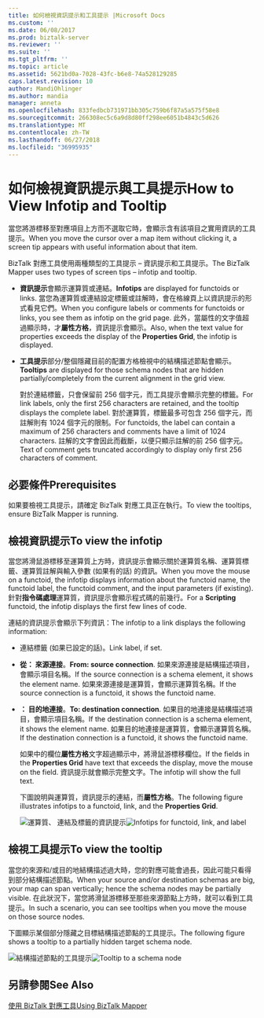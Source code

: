 ```yaml
---
title: 如何檢視資訊提示和工具提示 |Microsoft Docs
ms.custom: ''
ms.date: 06/08/2017
ms.prod: biztalk-server
ms.reviewer: ''
ms.suite: ''
ms.tgt_pltfrm: ''
ms.topic: article
ms.assetid: 5621bd0a-7028-43fc-b6e8-74a528129285
caps.latest.revision: 10
author: MandiOhlinger
ms.author: mandia
manager: anneta
ms.openlocfilehash: 833fedbcb731971bb305c759b6f87a5a575f58e8
ms.sourcegitcommit: 266308ec5c6a9d8d80ff298ee6051b4843c5d626
ms.translationtype: MT
ms.contentlocale: zh-TW
ms.lasthandoff: 06/27/2018
ms.locfileid: "36995935"
---
```

# <a name="how-to-view-infotip-and-tooltip"></a><span data-ttu-id="1dca0-102">如何檢視資訊提示與工具提示</span><span class="sxs-lookup"><span data-stu-id="1dca0-102">How to View Infotip and Tooltip</span></span>
<span data-ttu-id="1dca0-103">當您將游標移至對應項目上方而不選取它時，會顯示含有該項目之實用資訊的工具提示。</span><span class="sxs-lookup"><span data-stu-id="1dca0-103">When you move the cursor over a map item without clicking it, a screen tip appears with useful information about that item.</span></span>  
  
 <span data-ttu-id="1dca0-104">BizTalk 對應工具使用兩種類型的工具提示 – 資訊提示和工具提示。</span><span class="sxs-lookup"><span data-stu-id="1dca0-104">The BizTalk Mapper uses two types of screen tips – infotip and tooltip.</span></span>  
  
- <span data-ttu-id="1dca0-105">**資訊提示**會顯示運算質或連結。</span><span class="sxs-lookup"><span data-stu-id="1dca0-105">**Infotips** are displayed for functoids or links.</span></span> <span data-ttu-id="1dca0-106">當您為運算質或連結設定標籤或註解時，會在格線頁上以資訊提示的形式看見它們。</span><span class="sxs-lookup"><span data-stu-id="1dca0-106">When you configure labels or comments for functoids or links, you see them as infotip on the grid page.</span></span> <span data-ttu-id="1dca0-107">此外，當屬性的文字值超過顯示時，才**屬性方格**，資訊提示會顯示。</span><span class="sxs-lookup"><span data-stu-id="1dca0-107">Also, when the text value for properties exceeds the display of the **Properties Grid**, the infotip is displayed.</span></span>  
  
- <span data-ttu-id="1dca0-108">**工具提示**部分/整個隱藏目前的配置方格檢視中的結構描述節點會顯示。</span><span class="sxs-lookup"><span data-stu-id="1dca0-108">**Tooltips** are displayed for those schema nodes that are hidden partially/completely from the current alignment in the grid view.</span></span>  
  
  <span data-ttu-id="1dca0-109">對於連結標籤，只會保留前 256 個字元，而工具提示會顯示完整的標籤。</span><span class="sxs-lookup"><span data-stu-id="1dca0-109">For link labels, only the first 256 characters are retained, and the tooltip displays the complete label.</span></span> <span data-ttu-id="1dca0-110">對於運算質，標籤最多可包含 256 個字元，而註解則有 1024 個字元的限制。</span><span class="sxs-lookup"><span data-stu-id="1dca0-110">For functoids, the label can contain a maximum of 256 characters and comments have a limit of 1024 characters.</span></span> <span data-ttu-id="1dca0-111">註解的文字會因此而截斷，以便只顯示註解的前 256 個字元。</span><span class="sxs-lookup"><span data-stu-id="1dca0-111">Text of comment gets truncated accordingly to display only first 256 characters of comment.</span></span>  
  
## <a name="prerequisites"></a><span data-ttu-id="1dca0-112">必要條件</span><span class="sxs-lookup"><span data-stu-id="1dca0-112">Prerequisites</span></span>  
 <span data-ttu-id="1dca0-113">如果要檢視工具提示，請確定 BizTalk 對應工具正在執行。</span><span class="sxs-lookup"><span data-stu-id="1dca0-113">To view the tooltips, ensure BizTalk Mapper is running.</span></span>  
  
## <a name="to-view-the-infotip"></a><span data-ttu-id="1dca0-114">檢視資訊提示</span><span class="sxs-lookup"><span data-stu-id="1dca0-114">To view the infotip</span></span>  
 <span data-ttu-id="1dca0-115">當您將滑鼠游標移至運算質上方時，資訊提示會顯示關於運算質名稱、運算質標籤、運算質註解與輸入參數 (如果有的話) 的資訊。</span><span class="sxs-lookup"><span data-stu-id="1dca0-115">When you move the mouse on a functoid, the infotip displays information about the functoid name, the functoid label, the functoid comment, and the input parameters (if existing).</span></span> <span data-ttu-id="1dca0-116">針對**指令碼處理**運算質，資訊提示會顯示程式碼的前幾行。</span><span class="sxs-lookup"><span data-stu-id="1dca0-116">For a **Scripting** functoid, the infotip displays the first few lines of code.</span></span>  
  
 <span data-ttu-id="1dca0-117">連結的資訊提示會顯示下列資訊：</span><span class="sxs-lookup"><span data-stu-id="1dca0-117">The infotip to a link displays the following information:</span></span>  
  
- <span data-ttu-id="1dca0-118">連結標籤 (如果已設定的話)。</span><span class="sxs-lookup"><span data-stu-id="1dca0-118">Link label, if set.</span></span>  
  
- <span data-ttu-id="1dca0-119">**從： 來源連接**。</span><span class="sxs-lookup"><span data-stu-id="1dca0-119">**From: source connection**.</span></span> <span data-ttu-id="1dca0-120">如果來源連接是結構描述項目，會顯示項目名稱。</span><span class="sxs-lookup"><span data-stu-id="1dca0-120">If the source connection is a schema element, it shows the element name.</span></span> <span data-ttu-id="1dca0-121">如果來源連接是運算質，會顯示運算質名稱。</span><span class="sxs-lookup"><span data-stu-id="1dca0-121">If the source connection is a functoid, it shows the functoid name.</span></span>  
  
- <span data-ttu-id="1dca0-122">**： 目的地連接**。</span><span class="sxs-lookup"><span data-stu-id="1dca0-122">**To: destination connection**.</span></span> <span data-ttu-id="1dca0-123">如果目的地連接是結構描述項目，會顯示項目名稱。</span><span class="sxs-lookup"><span data-stu-id="1dca0-123">If the destination connection is a schema element, it shows the element name.</span></span> <span data-ttu-id="1dca0-124">如果目的地連接是運算質，會顯示運算質名稱。</span><span class="sxs-lookup"><span data-stu-id="1dca0-124">If the destination connection is a functoid, it shows the functoid name.</span></span>  
  
  <span data-ttu-id="1dca0-125">如果中的欄位**屬性方格**文字超過顯示中，將滑鼠游標移欄位。</span><span class="sxs-lookup"><span data-stu-id="1dca0-125">If the fields in the **Properties Grid** have text that exceeds the display, move the mouse on the field.</span></span> <span data-ttu-id="1dca0-126">資訊提示就會顯示完整文字。</span><span class="sxs-lookup"><span data-stu-id="1dca0-126">The infotip will show the full text.</span></span>  
  
  <span data-ttu-id="1dca0-127">下圖說明與運算質，資訊提示的連結，而**屬性方格**。</span><span class="sxs-lookup"><span data-stu-id="1dca0-127">The following figure illustrates infotips to a functoid, link, and the **Properties Grid**.</span></span>  
  
  <span data-ttu-id="1dca0-128">![運算質、 連結及標籤的資訊提示](../core/media/viewing-infotips.gif "Viewing_infotips")</span><span class="sxs-lookup"><span data-stu-id="1dca0-128">![Infotips for functoid, link, and label](../core/media/viewing-infotips.gif "Viewing_infotips")</span></span>  
  
## <a name="to-view-the-tooltip"></a><span data-ttu-id="1dca0-129">檢視工具提示</span><span class="sxs-lookup"><span data-stu-id="1dca0-129">To view the tooltip</span></span>  
 <span data-ttu-id="1dca0-130">當您的來源和/或目的地結構描述過大時，您的對應可能會過長，因此可能只看得到部分結構描述節點。</span><span class="sxs-lookup"><span data-stu-id="1dca0-130">When your source and/or destination schemas are big, your map can span vertically; hence the schema nodes may be partially visible.</span></span> <span data-ttu-id="1dca0-131">在此狀況下，當您將滑鼠游標移至那些來源節點上方時，就可以看到工具提示。</span><span class="sxs-lookup"><span data-stu-id="1dca0-131">In such a scenario, you can see tooltips when you move the mouse on those source nodes.</span></span>  
  
 <span data-ttu-id="1dca0-132">下圖顯示某個部分隱藏之目標結構描述節點的工具提示。</span><span class="sxs-lookup"><span data-stu-id="1dca0-132">The following figure shows a tooltip to a partially hidden target schema node.</span></span>  
  
 <span data-ttu-id="1dca0-133">![結構描述節點的工具提示](../core/media/viewing-tooltips.gif "Viewing_tooltips")</span><span class="sxs-lookup"><span data-stu-id="1dca0-133">![Tooltip to a schema node](../core/media/viewing-tooltips.gif "Viewing_tooltips")</span></span>  
  
## <a name="see-also"></a><span data-ttu-id="1dca0-134">另請參閱</span><span class="sxs-lookup"><span data-stu-id="1dca0-134">See Also</span></span>  
 [<span data-ttu-id="1dca0-135">使用 BizTalk 對應工具</span><span class="sxs-lookup"><span data-stu-id="1dca0-135">Using BizTalk Mapper</span></span>](../core/using-biztalk-mapper.md)
